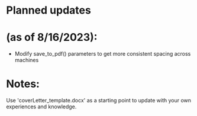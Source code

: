 # Planned updates
# (as of 8/16/2023):
- Modify save_to_pdf() parameters to get more consistent spacing across machines

# Notes:
Use 'coverLetter_template.docx' as a starting point to update with your own experiences and knowledge.
